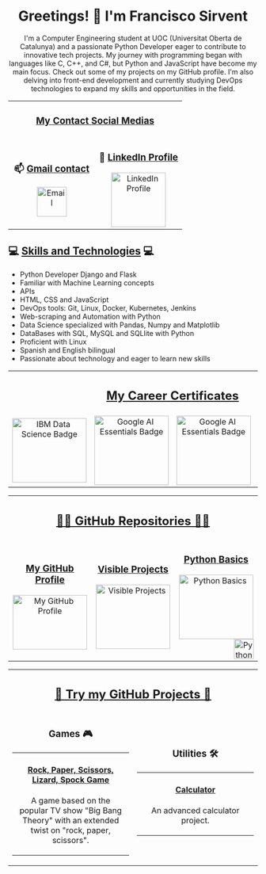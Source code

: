 <div align="center">
    <h1>Greetings! 👋 I'm Francisco Sirvent</h1>
    <p>
        I'm a Computer Engineering student at UOC (Universitat Oberta de Catalunya) and a passionate Python Developer eager to contribute to innovative tech projects.
        My journey with programming began with languages like C, C++, and C#, but Python and JavaScript have become my main focus. Check out some of my projects on my GitHub profile.
        I'm also delving into front-end development and currently studying DevOps technologies to expand my skills and opportunities in the field.
    </p>
</div>

<!-- Contact Links -->
<table align="center">
    <tr>
        <td colspan="2" align="center">
            <h3><ins>My Contact Social Medias</ins></h3>
        </td>
    </tr>
    <tr>
        <td align="center" width="50%">
            <h3>📫 <ins>Gmail contact</ins></h3>
            <a href="mailto:fsirventcandea@gmail.com">
                <img src="https://th.bing.com/th/id/R.ae1fbd64a793791023ce79747500f709?rik=z%2bHyd97vQbPpFA&pid=ImgRaw&r=0" alt="Email" width="60">
            </a>
        </td>
        <td align="center" width="50%">
            <h3>🔗 <ins>LinkedIn Profile</ins></h3>
            <a href="https://www.linkedin.com/in/francisco-m-sirvent-candea-68749719b">
                <img src="https://logosmarcas.net/wp-content/uploads/2020/04/Linkedin-Logo.png" alt="LinkedIn Profile" width="110">
            </a>
        </td>
    </tr>
</table>


<!-- Skills Section -->
<h2>💻 <ins>Skills and Technologies</ins> 💻</h2>
<ul>
    <li>Python Developer Django and Flask</li>
    <li>Familiar with Machine Learning concepts</li>
    <li>APIs</li>
    <li>HTML, CSS and JavaScript</li>
    <li>DevOps tools: Git, Linux, Docker, Kubernetes, Jenkins</li>
    <li>Web-scraping and Automation with Python</li>
    <li>Data Science specialized with Pandas, Numpy and Matplotlib</li>
    <li>DataBases with SQL, MySQL and SQLlite with Python</li>
    <li>Proficient with Linux</li>
    <li>Spanish and English bilingual</li>
    <li>Passionate about technology and eager to learn new skills</li>
</ul>

<!-- My certificates -->
<table border="0" align="center" width="100%">
    <tr>
        <td colspan="4" align="center">
            <h2><ins>My Career Certificates</ins></h2>
        </td>
    </tr>
    <tr>
        <td align="center" width="25%">
                <a href="https://www.credly.com/badges/65ed31fa-9f14-498f-801e-faf6389ecf5b/public_url">
                <img src="https://images.credly.com/size/110x110/images/0f740f0e-52f0-4ff3-bcac-e8d2ff735c07/image.png" 
                alt="IBM Data Science Badge" width="150" height="130"></a>
        </td>
        <td align="center" width="25%">
            <a href="https://www.credly.com/badges/bf5afe1e-6b91-4a6b-9978-870032cc92e1/public_url">
            <img src="https://images.credly.com/size/110x110/images/4d81763c-b917-4ab9-92be-103af95c0a21/image.png" alt="Google AI Essentials Badge" width="150" height="140"></a>
        </td>
        <td align="center" width="25%">
            <a href="https://www.credly.com/badges/8d31ae5c-6b53-467c-a90e-10c950ac5ece/public_url">
            <img src="https://images.credly.com/size/340x340/images/ea3eec65-ddad-4242-9c59-1defac0fa2d9/image.png" alt="Google AI Essentials Badge" width="150" height="140"></a>
        </td>
        <td align="center" width="25%">
            <a href="https://www.credly.com/badges/c33ea208-5590-4126-8530-861ef0c7f4bd/public_url">
            <img src="https://images.credly.com/size/340x340/images/efbdc0d6-b46e-4e3c-8cf8-2314d8a5b971/GCC_badge_python_1000x1000.png" alt="Automation with Python Professional Badge" width="150" height="140"></a>
        </td>
    </tr>
</table>

<!-- GitHub Repositories Section -->

<table border="0" align="center" width="100%">
    <tr>
        <td colspan="3" align="center">
            <h2><ins>👨‍💻 GitHub Repositories 👨‍💻</ins></h2>
        </td>
    </tr>
    <tr>
        <td align="center" width="33%">
                <a href="https://github.com/fransirvent1994"><h3><ins>My GitHub Profile</ins></h3>             
                <img src="https://logos-world.net/wp-content/uploads/2020/11/GitHub-Logo.png"
                alt="My GitHub Profile" width="150" height="110"></a>
        </td>
        <td align="center" width="33%">
            <a href="https://github.com/fransirvent1994/VisibleProjects"><h3><ins>Visible Projects</ins></h3>  
            <img src="https://static.vecteezy.com/system/resources/previews/008/842/382/original/an-old-open-book-with-abstract-text-illustration-in-cartoon-style-on-a-white-background-vector.jpg"
            alt="Visible Projects" width="150" height="130"></a>
        </td>
        <td align="center" width="33%">
            <a href="https://github.com/fransirvent1994/Python-Basics"><h3><ins>Python Basics</ins></h3>
            <img src="https://img.freepik.com/fotos-premium/libro-lapiz-icono-dibujos-animados-vectorial-ilustracion-educacion-objeto-icono-concepto-aislado-estilo-dibujo-animado-vectorial-plano-premium_839035-1762469.jpg"
            alt="Python Basics" width="150" height="130">
            <img src="https://www.kindpng.com/picc/m/159-1595772_transparent-python-logo-hd-png-download.png"
            align="right" alt="Python Basics" width="40" height="40"></a>
        </td>
    </tr>
</table>

<!-- GitHub Pages Projects -->

<table border="0" align="center" width="100%">
    <tr>
        <td colspan="2" align="center">
            <h2><ins>🔨 Try my GitHub Projects 🔨</ins></h2>
        </td>
    </tr>
    <!-- Sección de Juegos -->
    <tr>
        <td align="center" width="50%">
            <h3>Games 🎮</h3>
            <table border="0" width="100%">
                <tr>
                    <td align="center">
                        <a href="https://fransirvent1994.github.io/Games/Game-LizSpock/LizSpockGame">
                            <h4><ins>Rock, Paper, Scissors, Lizard, Spock Game</ins></h4>
                        </a>
                        <p>A game based on the popular TV show "Big Bang Theory" with an extended twist on "rock, paper, scissors".</p>
                    </td>
                </tr>
            </table>
        </td>
        <!-- Sección de Utilidades -->
        <td align="center" width="50%">
            <h3>Utilities 🛠️</h3>
            <table border="0" width="100%">
                <tr>
                    <td align="center" width="100%">
                        <a href="https://fransirvent1994.github.io/Utilities/Calculator">
                            <h4><ins>Calculator</ins></h4>
                        </a>
                        <p>An advanced calculator project.</p>
                    </td>
                </tr>
            </table>
        </td>
    </tr>
</table>
